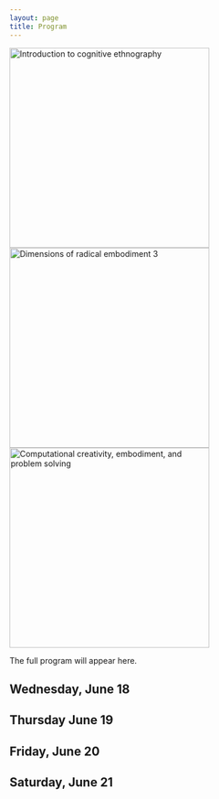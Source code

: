 ```yaml
---
layout: page
title: Program
---
```


<div class="text-center">
  <img src="{{ 'assets/img/cognitive_ethnography_poster.png' | relative_url }}" alt="Introduction to cognitive ethnography" width="350"/>
  <img src="{{ 'assets/img/dre3_poster.png' | relative_url }}" alt="Dimensions of radical embodiment 3" width="350" />
  <img src="{{ 'assets/img/problem_solving_poster.png' | relative_url }}" alt="Computational creativity, embodiment, and problem solving" width="350" />
</div>


The full program will appear here.

## Wednesday, June 18

## Thursday June 19

## Friday, June 20

## Saturday, June 21

